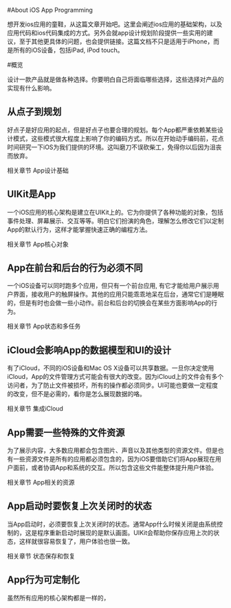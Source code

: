 #About iOS App Programming

想开发ios应用的童鞋，从这篇文章开始吧。这里会阐述ios应用的基础架构，以及应用代码和ios代码集成的方式。另外会就app设计规划阶段提供一些实用的建议，至于其他更具体的问题，也会提供链接。这篇文档不只是适用于iPhone，而是所有的iOS设备，包括iPad, iPod touch。

#概览

设计一款产品就是做各种选择。你要明白自己将面临哪些选择，这些选择对产品的实现有什么影响。

## 从点子到规划
好点子是好应用的起点，但是好点子也要合理的规划。每个App都严重依赖某些设计模式，这些模式很大程度上影响了你的编码方式。所以在开始动手编码前，花点时间研究一下iOS为我们提供的环境。这叫磨刀不误砍柴工，免得你以后因为沮丧而放弃。

相关章节 App设计基础

## UIKit是App
一个iOS应用的核心架构是建立在UIKit上的。它为你提供了各种功能的对象，包括事件处理、屏幕展示、交互等等。明白它们扮演的角色，理解怎么修改它们以定制App的默认行为，这样才能掌握快速正确的编程方法。

相关章节 App核心对象

## App在前台和后台的行为必须不同
一个iOS设备可以同时跑多个应用，但只有一个前台应用, 有它才能给用户展示用户界面，接收用户的触屏操作。其他的应用只能乖乖地呆在后台，通常它们是睡眠的，但是有时也会做一些小动作。前台和后台的切换会在某些方面影响App的行为。

相关章节 App状态和多任务

## iCloud会影响App的数据模型和UI的设计
有了iCloud，不同的iOS设备和Mac OS X设备可以共享数据。一旦你决定使用iCloud，App的文件管理方式可能会有很大的改变。因为iCloud上的文件会有多个访问者，为了防止文件被损坏，所有的操作都必须同步。UI可能也要做一定程度的改变，但不是必需的，看你是怎么展现数据的咯。

相关章节 集成iCloud

## App需要一些特殊的文件资源
为了展示内容，大多数应用都会包含图片、声音以及其他类型的资源文件。但是也有一些资源文件是所有的应用都必须包含的，因为iOS要借助它们将App展现在用户面前，或者协调App和系统的交互。所以包含这些文件能整体提升用户体验。

相关章节 App相关的资源

## App启动时要恢复上次关闭时的状态
当App启动时，必须要恢复上次关闭时的状态。通常App什么时候关闭是由系统控制的，这是程序重新启动时展现的是默认画面。UIKit会帮助你保存应用上次的状态，这样就很容易恢复了，用户体验也很一致。

相关章节 状态保存和恢复

## App行为可定制化
虽然所有应用的核心架构都是一样的，
